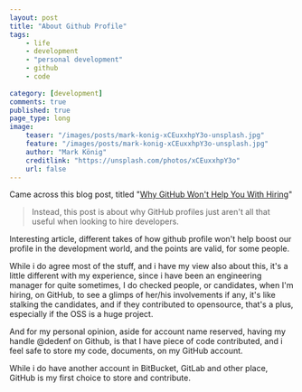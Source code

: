 ```yaml
---
layout: post
title: "About Github Profile"
tags: 
    - life
    - development
    - "personal development"
    - github
    - code
        
category: [development]
comments: true
published: true
page_type: long
image:
    teaser: "/images/posts/mark-konig-xCEuxxhpY3o-unsplash.jpg"
    feature: "/images/posts/mark-konig-xCEuxxhpY3o-unsplash.jpg"
    author: "Mark König"
    creditlink: "https://unsplash.com/photos/xCEuxxhpY3o"
    url: false
---
```


Came across this blog post, titled "[Why GitHub Won't Help You With Hiring](https://www.benfrederickson.com/github-wont-help-with-hiring/)"

> Instead, this post is about why GitHub profiles just aren't all that useful when looking to hire developers.

Interesting article, different takes of how github profile won't help boost our profile in the development world, and the points are valid, for some people.

While i do agree most of the stuff, and i have my view also about this, it's a little different with my experience, since i have been an engineering manager for quite sometimes, I do checked people, or candidates, when I'm hiring, on GitHub, to see a glimps of her/his involvements if any, it's like stalking the candidates, and if they contributed to opensource, that's a plus, especially if the OSS is a huge project.

And for my personal opinion, aside for account name reserved, having my handle @dedenf on Github, is that I have piece of code contributed, and i feel safe to store my code, documents, on my GitHub account.

While i do have another account in BitBucket, GitLab and other place, GitHub is my first choice to store and contribute.